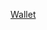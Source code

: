 
[Wallet](https://raw.githubusercontent.com/threefoldfoundation/info_grid/master/docs/howto/wallet.md ':include :type=markdown')
